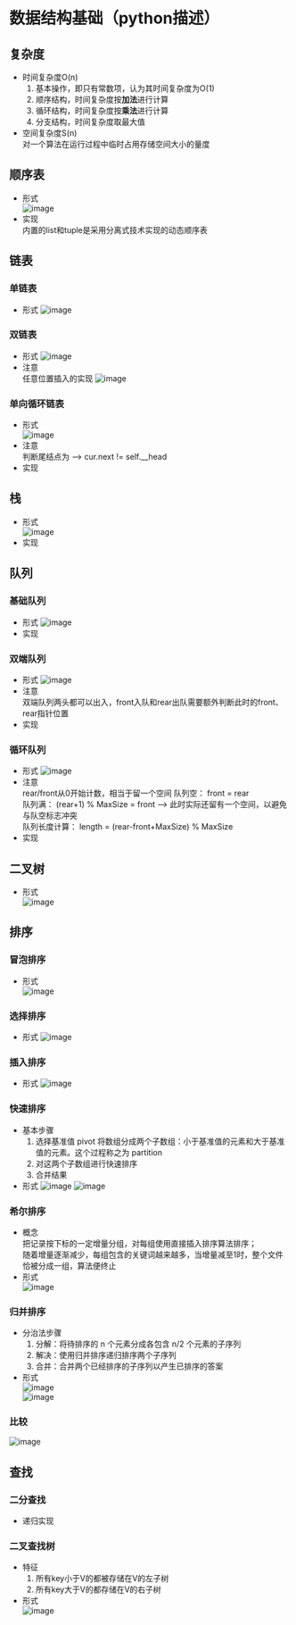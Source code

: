 # 数据结构基础（python描述）

## 复杂度

* 时间复杂度O(n)
    1. 基本操作，即只有常数项，认为其时间复杂度为O(1)
    2. 顺序结构，时间复杂度按**加法**进行计算
    3. 循环结构，时间复杂度按**乘法**进行计算
    4. 分支结构，时间复杂度取最大值
* 空间复杂度S(n)  
  对一个算法在运行过程中临时占用存储空间大小的量度

## 顺序表

* 形式  
  ![image](https://cdn.jsdelivr.net/gh/junwei-xu/image-hosting@master/20210515/image.2sv66ag87m00.png)
* 实现  
  内置的list和tuple是采用分离式技术实现的动态顺序表

## 链表

### 单链表

* 形式
  ![image](https://cdn.jsdelivr.net/gh/junwei-xu/image-hosting@master/20210515/image.5iykzlwi3b40.png)

### 双链表

* 形式
  ![image](https://cdn.jsdelivr.net/gh/junwei-xu/image-hosting@master/20210515/image.6kisesyehys0.png)
* 注意  
  任意位置插入的实现
  ![image](https://cdn.jsdelivr.net/gh/junwei-xu/image-hosting@master/20210515/image.16fe0xi00j5s.png)

### 单向循环链表

* 形式  
  ![image](https://cdn.jsdelivr.net/gh/junwei-xu/image-hosting@master/20210515/image.1horkmeeznpc.png)
* 注意  
  判断尾结点为 --> cur.next != self.__head
* 实现

## 栈

* 形式   
  ![image](https://cdn.jsdelivr.net/gh/junwei-xu/image-hosting@master/20210515/image.7fh0a7awgq80.png)
* 实现

## 队列

### 基础队列

* 形式
  ![image](https://cdn.jsdelivr.net/gh/junwei-xu/image-hosting@master/20210515/image.1mm3l279s85c.png)
* 实现

### 双端队列

* 形式
  ![image](https://cdn.jsdelivr.net/gh/junwei-xu/image-hosting@master/20210515/image.1bvj2r6t4i1s.png)
* 注意  
  双端队列两头都可以出入，front入队和rear出队需要额外判断此时的front、rear指针位置
* 实现

### 循环队列

* 形式
  ![image](https://cdn.jsdelivr.net/gh/junwei-xu/image-hosting@master/20210515/image.6nq6synsflg0.png)
* 注意  
  rear/front从0开始计数，相当于留一个空间 队列空： front = rear   
  队列满： (rear+1) % MaxSize = front --> 此时实际还留有一个空间，以避免与队空标志冲突   
  队列长度计算： length = (rear-front+MaxSize) % MaxSize
* 实现

## 二叉树

* 形式  
  ![image](https://cdn.jsdelivr.net/gh/junwei-xu/image-hosting@master/20210515/image.4twul6qljwg0.png)

## 排序

### 冒泡排序

* 形式  
  ![image](https://cdn.jsdelivr.net/gh/junwei-xu/image-hosting@master/20210515/image.2u7imhd6w1c0.png)

### 选择排序

* 形式
  ![image](https://cdn.jsdelivr.net/gh/junwei-xu/image-hosting@master/20210515/image.3k0fd328o080.png)

### 插入排序

* 形式
  ![image](https://cdn.jsdelivr.net/gh/junwei-xu/image-hosting@master/20210515/image.7hywljfqqdo0.png)

### 快速排序

* 基本步骤
    1. 选择基准值 pivot 将数组分成两个子数组：小于基准值的元素和大于基准值的元素。这个过程称之为 partition
    2. 对这两个子数组进行快速排序
    3. 合并结果
* 形式
  ![image](https://cdn.jsdelivr.net/gh/junwei-xu/image-hosting@master/20210515/image.75ht7ap2cu00.png)
  ![image](https://cdn.jsdelivr.net/gh/junwei-xu/image-hosting@master/20210515/image.8uubryfpgb4.png)

### 希尔排序

* 概念   
  把记录按下标的一定增量分组，对每组使用直接插入排序算法排序；  
  随着增量逐渐减少，每组包含的关键词越来越多，当增量减至1时，整个文件恰被分成一组，算法便终止
* 形式  
  ![image](https://cdn.jsdelivr.net/gh/junwei-xu/image-hosting@master/20210515/image.3weylhhuwgc0.png)

### 归并排序

* 分治法步骤
    1. 分解：将待排序的 n 个元素分成各包含 n/2 个元素的子序列
    2. 解决：使用归并排序递归排序两个子序列
    3. 合并：合并两个已经排序的子序列以产生已排序的答案
* 形式  
  ![image](https://cdn.jsdelivr.net/gh/junwei-xu/image-hosting@master/20210515/image.74jn6utmyso0.png)  
  ![image](https://cdn.jsdelivr.net/gh/junwei-xu/image-hosting@master/20210515/image.232r5qm4x8jk.png)

### 比较

![image](https://cdn.jsdelivr.net/gh/junwei-xu/image-hosting@master/20210515/image.2j4qkm7swz60.png)

## 查找

### 二分查找

* 递归实现

### 二叉查找树

* 特征
    1. 所有key小于V的都被存储在V的左子树
    2. 所有key大于V的都存储在V的右子树
* 形式  
  ![image](https://cdn.jsdelivr.net/gh/junwei-xu/image-hosting@master/20210515/image.5pmqitdydyc0.png)

